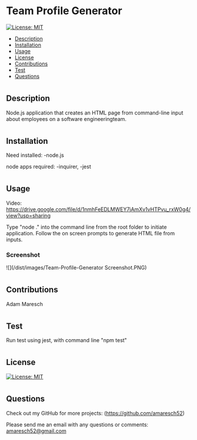 # Team Profile Generator

[![License: MIT](https://img.shields.io/badge/License-MIT-yellow.svg)](https://opensource.org/licenses/MIT)

- [Description](#description)
- [Installation](#installation)
- [Usage](#usage)
- [License](#license)
- [Contributions](#contributions)
- [Test](#test)
- [Questions](#questions)

#

## Description

Node.js application that creates an HTML page from command-line input about employees on a software engineeringteam.

#

## Installation

Need installed:
-node.js

node apps required:
-inquirer,
-jest

#

## Usage

Video:
https://drive.google.com/file/d/1nmhFeEDLMWEY7jAmXv1vHTPvu_rxW0g4/view?usp=sharing

Type "node ." into the command line from the root folder to initiate application. Follow the on screen prompts to generate HTML file from inputs.

### Screenshot

![](/dist/images/Team-Profile-Generator Screenshot.PNG)

#

## Contributions

Adam Maresch

#

## Test

Run test using jest, with command line "npm test"

#

## License

[![License: MIT](https://img.shields.io/badge/License-MIT-yellow.svg)](https://opensource.org/licenses/MIT)

#

## Questions

Check out my GitHub for more projects: (https://github.com/amaresch52)

Please send me an email with any questions or comments: amaresch52@gmail.com

